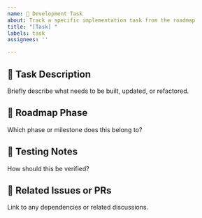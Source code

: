 ```yaml
---
name: 📌 Development Task
about: Track a specific implementation task from the roadmap
title: "[Task] "
labels: task
assignees: ''

---
```


## 🔧 Task Description

Briefly describe what needs to be built, updated, or refactored.

## 📍 Roadmap Phase

Which phase or milestone does this belong to?

## 🧪 Testing Notes

How should this be verified?

## 📎 Related Issues or PRs

Link to any dependencies or related discussions.

